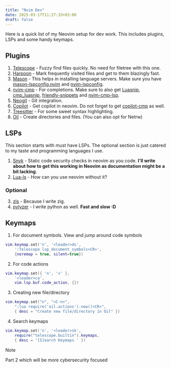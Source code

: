 ```yaml
---
title: "Nvim Dev"
date: 2025-03-17T11:27:33+03:00
draft: false
---
```




Here is a quick list of my Neovim setup for dev work.
This includes plugins, LSPs and some handy keymaps.

## Plugins
1. [Telescope](https://github.com/nvim-telescope/telescope.nvim) - Fuzzy find files quickly. No need for filetree with this one.
2. [Harpoon](https://github.com/ThePrimeagen/harpoon) - Mark frequently visited files and get to them blazingly fast.
3. [Mason](https://github.com/williamboman/mason) - This helps in installing language servers. Make sure you have [mason-lspconfig.nvim](https://github.com/williamboman/mason-lspconfig.nvim) and [nvim-lspconfig](https://github.com/neovim/nvim-lspconfig).
4. [nvim-cmp](https://github.com/hrsh7th/nvim-cmp) - For completions. Make sure to also get [Luasnip](https://github.com/L3MON4D3/LuaSnip), [cmp_luasnip](https://github.com/saadparwaiz1/cmp_luasnip), [friendly-snippets](https://github.com/rafamadriz/friendly-snippets) and [nvim-cmp-lsp](https://github.com/hrsh7th/cmp-nvim-lsp).
5. [Neogit](https://github.com/NeogitOrg/neogit) - Git integration.
6. [Copilot](https://github.com/zbirenbaum/copilot.lua) - Get copilot in neovim. Do not forget to get [copilot-cmp](https://github.com/zbirenbaum/copilot-cmp) as well.
7. [Treesitter](https://github.com/nvim-treesitter/nvim-treesitter) - For some sweet syntax highlighting.
8. [Oil](https://github.com/stevearc/oil.nvim) - Create directories and files. (You can also opt for Netrw)

## LSPs
This section starts with must have LSPs. The optional section is just catered to my taste and programming languages I use.
1. [Snyk](https://github.com/snyk/snyk-ls) - Static code security checks in neovim as you code. **I'll write about how to get this working in Neovim as documentation might be a bit lacking**.
2. [Lua-ls](https://github.com/LuaLS/lua-language-server) - How can you use neovim without it?

### Optional
3. [zls](https://github.com/zigtools/zls) - Because I write zig.
4. [pylyzer](https://github.com/mtshiba/pylyzer) - I write python as well. **Fast and slow :D**

## Keymaps
1. For document symbols. View and jump around code symbols
```lua
vim.keymap.set('n', '<leader>ds',
    ':Telescope lsp_document_symbols<CR>',
    {noremap = true, silent=true})
```
2. For code actions
```lua
vim.keymap.set({ 'n', 'v' },
    '<leader>ca',
    vim.lsp.buf.code_action, {})
```
3. Creating new file/directory
```lua
vim.keymap.set("n", "<C-n>",
    ":lua require('oil.actions').new()<CR>",
    { desc = "Create new file/directory in Oil" })
```
4. Search keymaps
```lua
vim.keymap.set('n', '<leader>sk',
    require("telescope.builtin").keymaps,
    { desc = '[S]earch Keymaps ' })
```

> [!Note]
>
> Part 2 which will be more cybersecurity focused
